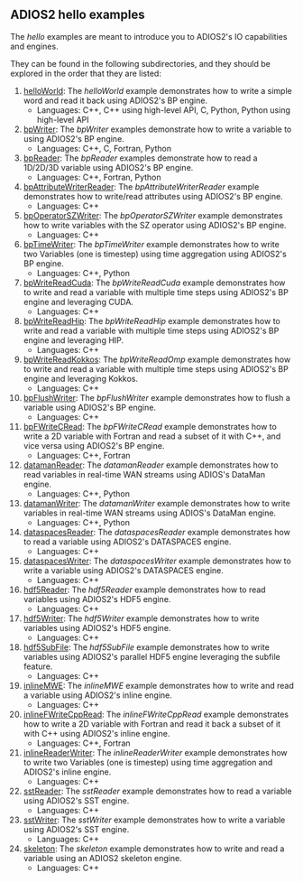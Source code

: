 ## ADIOS2 hello examples

The _hello_ examples are meant to introduce you to ADIOS2's IO capabilities and engines.

They can be found in the following subdirectories, and they should be explored in the order that they are listed:

1. [helloWorld](helloWorld): The _helloWorld_ example demonstrates how to write a simple word and read it back using
   ADIOS2's BP engine.
   * Languages: C++, C++ using high-level API, C, Python, Python using high-level API
2. [bpWriter](bpWriter): The _bpWriter_ examples demonstrate how to write a variable to using ADIOS2's BP engine.
   * Languages: C++, C, Fortran, Python
3. [bpReader](bpReader): The _bpReader_ examples demonstrate how to read a 1D/2D/3D variable using ADIOS2's BP engine.
   * Languages: C++, Fortran, Python
4. [bpAttributeWriterReader](bpAttributeWriterReader): The _bpAttributeWriterReader_ example demonstrates how to
   write/read attributes using ADIOS2's BP engine.
   * Languages: C++
5. [bpOperatorSZWriter](bpOperatorSZWriter): The _bpOperatorSZWriter_ example demonstrates how to write variables with
   the SZ operator using ADIOS2's BP engine.
   * Languages: C++
6. [bpTimeWriter](bpTimeWriter): The _bpTimeWriter_ example demonstrates how to write two Variables (one is timestep)
   using time aggregation using ADIOS2's BP engine.
   * Languages: C++, Python
7. [bpWriteReadCuda](bpWriteReadCuda): The _bpWriteReadCuda_ example demonstrates how to write and read a variable with
   multiple time steps using ADIOS2's BP engine and leveraging CUDA.
   * Languages: C++
8. [bpWriteReadHip](bpWriteReadHip): The _bpWriteReadHip_ example demonstrates how to write and read a variable with
   multiple time steps using ADIOS2's BP engine and leveraging HIP.
   * Languages: C++
9. [bpWriteReadKokkos](bpWriteReadKokkos): The _bpWriteReadOmp_ example demonstrates how to write and read a variable
    with multiple time steps using ADIOS2's BP engine and leveraging Kokkos.
    * Languages: C++
10. [bpFlushWriter](bpFlushWriter): The _bpFlushWriter_ example demonstrates how to flush a variable using ADIOS2's BP
    engine.
    * Languages: C++
11. [bpFWriteCRead](bpFWriteCRead): The _bpFWriteCRead_ example demonstrates how to write a 2D variable with
    Fortran and read a subset of it with C++, and vice versa using ADIOS2's BP engine.
    * Languages: C++, Fortran
12. [datamanReader](datamanReader): The _datamanReader_ example demonstrates how to read variables in real-time WAN
    streams using ADIOS's DataMan engine.
    * Languages: C++, Python
13. [datamanWriter](datamanWriter): The _datamanWriter_ example demonstrates how to write variables in real-time WAN
    streams using ADIOS's DataMan engine.
    * Languages: C++, Python
14. [dataspacesReader](dataspacesReader): The _dataspacesReader_ example demonstrates how to read a variable using
    ADIOS2's DATASPACES engine.
    * Languages: C++
15. [dataspacesWriter](dataspacesWriter): The _dataspacesWriter_ example demonstrates how to write a variable using
    ADIOS2's DATASPACES engine.
    * Languages: C++
16. [hdf5Reader](hdf5Reader): The _hdf5Reader_ example demonstrates how to read variables using ADIOS2's HDF5 engine.
    * Languages: C++
17. [hdf5Writer](hdf5Writer): The _hdf5Writer_ example demonstrates how to write variables using ADIOS2's HDF5 engine.
    * Languages: C++
18. [hdf5SubFile](hdf5SubFile): The _hdf5SubFile_ example demonstrates how to write variables using ADIOS2's parallel
    HDF5 engine leveraging the subfile feature.
    * Languages: C++
19. [inlineMWE](inlineMWE): The _inlineMWE_ example demonstrates how to write and read a variable using ADIOS2's inline
    engine.
    * Languages: C++
20. [inlineFWriteCppRead](inlineFWriteCppRead): The _inlineFWriteCppRead_ example demonstrates how to write a 2D
    variable with Fortran and read it back a subset of it with C++ using ADIOS2's inline engine.
    * Languages: C++, Fortran
21. [inlineReaderWriter](inlineReaderWriter): The _inlineReaderWriter_ example demonstrates how to write two Variables
    (one is timestep) using time aggregation and ADIOS2's inline engine.
    * Languages: C++
22. [sstReader](sstReader): The _sstReader_ example demonstrates how to read a variable using ADIOS2's SST engine.
    * Languages: C++
23. [sstWriter](sstWriter): The _sstWriter_ example demonstrates how to write a variable using ADIOS2's SST engine.
    * Languages: C++
24. [skeleton](skeleton): The _skeleton_ example demonstrates how to write and read a variable using an ADIOS2 skeleton
    engine.
    * Languages: C++
